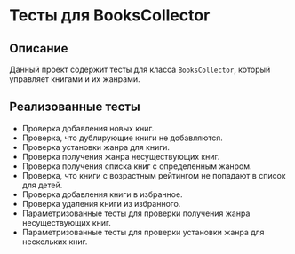 # Тесты для BooksCollector

## Описание

Данный проект содержит тесты для класса `BooksCollector`, который управляет книгами и их жанрами.

## Реализованные тесты

- Проверка добавления новых книг.
- Проверка, что дублирующие книги не добавляются.
- Проверка установки жанра для книги.
- Проверка получения жанра несуществующих книг.
- Проверка получения списка книг с определенным жанром.
- Проверка, что книги с возрастным рейтингом не попадают в список для детей.
- Проверка добавления книги в избранное.
- Проверка удаления книги из избранного.
- Параметризованные тесты для проверки получения жанра несуществующих книг.
- Параметризованные тесты для проверки установки жанра для нескольких книг.
